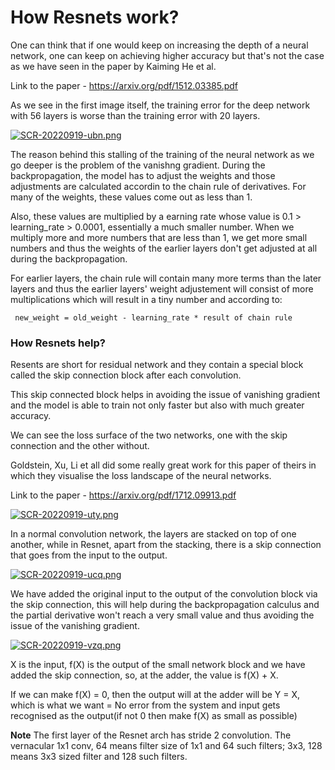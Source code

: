 # How Resnets work?

One can think that if one would keep on increasing the depth of a neural network, one can keep on achieving higher accuracy but that's not the case as we have seen in the paper by Kaiming He et al. 

Link to the paper - https://arxiv.org/pdf/1512.03385.pdf

As we see in the first image itself, the training error for the deep network with 56 layers is worse than the training error with 20 layers. 

[![SCR-20220919-ubn.png](https://i.postimg.cc/nzYd4nGM/SCR-20220919-ubn.png)](https://postimg.cc/r0sCcXbL)

The reason behind this stalling of the training of the neural network as we go deeper is the problem of the vanishng gradient.
During the backpropagation, the model has to adjust the weights and those adjustments are calculated accordin to the chain rule of derivatives. For many of the weights, these values come out as less than 1.<br>

Also, these values are multiplied by a earning rate whose value is 0.1 > learning_rate > 0.0001, essentially a much smaller number. When we multiply more and more numbers that are less than 1, we get more small numbers and thus the weights of the earlier layers don't get adjusted at all during the backpropagation.<br>

For earlier layers, the chain rule will contain many more terms than the later layers and thus the earlier layers' weight adjustement will consist of more multiplications which will result in a tiny number and according to:<br>

`` new_weight = old_weight - learning_rate * result of chain rule``

### How Resnets help?

Resents are short for residual network and they contain a special block called the skip connection block after each convolution. <br>


This skip connected block helps in avoiding the issue of vanishing gradient and the model is able to train not only faster but also with much greater accuracy.

We can see the loss surface of the two networks, one with the skip connection and the other without.

Goldstein, Xu, Li et all did some really great work for this paper of theirs in which they visualise the loss landscape of the neural networks.

Link to the paper - https://arxiv.org/pdf/1712.09913.pdf


[![SCR-20220919-uty.png](https://i.postimg.cc/QdJqCjhM/SCR-20220919-uty.png)](https://postimg.cc/213WXRqp)

In a normal convolution network, the layers are stacked on top of one another, while in Resnet, apart from the stacking, there is a skip connection that goes from the input to the output.

[![SCR-20220919-ucq.png](https://i.postimg.cc/8CvXCRFR/SCR-20220919-ucq.png)](https://postimg.cc/KKZDqgDj)


We have added the original input to the output of the convolution block via the skip connection, this will help during the backpropagation calculus and the partial derivative won't reach a very small value and thus avoiding the issue of the vanishing gradient.


[![SCR-20220919-vzq.png](https://i.postimg.cc/xCMnHj7F/SCR-20220919-vzq.png)](https://postimg.cc/jwxpYTRz)

X is the input, f(X) is the output of the small network block and we have added the skip connection, so, at the adder, the value is f(X) + X.

If we can make f(X) = 0, then the output will at the adder will be Y = X, which is what we want = No error from the system and input gets recognised as the output(if not 0 then make f(X) as small as possible)


**Note** The first layer of the Resnet arch has stride 2 convolution. The vernacular 1x1 conv, 64 means filter size of 1x1  and 64 such filters; 3x3, 128 means 3x3 sized filter and 128 such filters.



